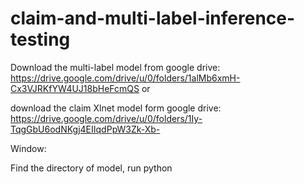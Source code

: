 # claim-and-multi-label-inference-testing
Download the multi-label model from google drive: https://drive.google.com/drive/u/0/folders/1alMb6xmH-Cx3VJRKfYW4UJ18bHeFcmQS  or 

download the claim Xlnet model form google drive: https://drive.google.com/drive/u/0/folders/1Iy-TqgGbU6odNKgj4EIIqdPpW3Zk-Xb-

Window:

Find the directory of model, run python 
